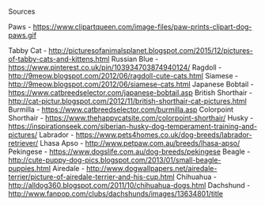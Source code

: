 Sources

Paws - https://www.clipartqueen.com/image-files/paw-prints-clipart-dog-paws.gif

Tabby Cat - http://picturesofanimalsplanet.blogspot.com/2015/12/pictures-of-tabby-cats-and-kittens.html
Russian Blue - https://www.pinterest.co.uk/pin/103934703874940124/
Ragdoll - http://9meow.blogspot.com/2012/06/ragdoll-cute-cats.html
Siamese - http://9meow.blogspot.com/2012/06/siamese-cats.html
Japanese Bobtail - https://www.catbreedselector.com/japanese-bobtail.asp
British Shorthair - http://cat-pictur.blogspot.com/2012/11/british-shorthair-cat-pictures.html
Burmilla - https://www.catbreedselector.com/burmilla.asp
Colorpoint Shorthair - https://www.thehappycatsite.com/colorpoint-shorthair/
Husky - https://inspirationseek.com/siberian-husky-dog-temperament-training-and-pictures/
Labrador - https://www.pets4homes.co.uk/dog-breeds/labrador-retriever/
Lhasa Apso - http://www.petpaw.com.au/breeds/lhasa-apso/
Pekingese - https://www.dogslife.com.au/dog-breeds/pekingese
Beagle - http://cute-puppy-dog-pics.blogspot.com/2013/01/small-beagle-puppies.html
Airedale - http://www.dogwallpapers.net/airedale-terrier/picture-of-airedale-terrier-and-his-cup.html
Chihuahua - http://alldog360.blogspot.com/2011/10/chihuahua-dogs.html
Dachshund - http://www.fanpop.com/clubs/dachshunds/images/13634801/title

